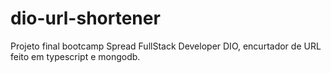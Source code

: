 # dio-url-shortener

Projeto final bootcamp Spread FullStack Developer DIO, encurtador de URL feito em typescript e mongodb.